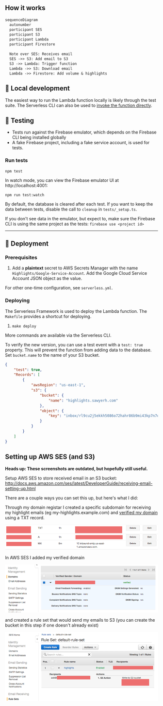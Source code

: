 ## How it works

```mermaid
sequenceDiagram
  autonumber
  participant SES
  participant S3
  participant Lambda
  participant Firestore

  Note over SES: Receives email
  SES ->> S3: Add email to S3
  S3 ->> Lambda: Trigger function
  Lambda ->> S3: Download email
  Lambda ->> Firestore: Add volume & highlights
```

## 🧰 Local development

The easiest way to run the Lambda function locally is likely through the test suite. The Serverless CLI can also be used to [invoke the function directly](https://www.serverless.com/framework/docs/providers/aws/cli-reference/invoke-local).

## 🧪 Testing

- Tests run against the Firebase emulator, which depends on the Firebase CLI being installed globally
- A fake Firebase project, including a fake service account, is used for tests.

### Run tests

```
npm test
```

In watch mode, you can view the Firebase emulator UI at http://localhost:4001:

```
npm run test:watch
```

By default, the database is cleared after each test. If you want to keep the data between tests, disable the call to `cleanup` in `tests/_setup.ts`.

If you don't see data in the emulator, but expect to, make sure the Firebase CLI is using the same project as the tests: `firebase use <project id>`

---

## 🚀 Deployment

### Prerequisites

1. Add a **plaintext** secret to AWS Secrets Manager with the name `Highlights/Google-Service-Account`. Add the Google Cloud Service Account JSON object as the value.

For other one-time configuration, see `serverless.yml`.

### Deploying

The Serverless Framework is used to deploy the Lambda function. The `Makefile` provides a shortcut for deploying.

1. `make deploy`

More commands are available via the Serverless CLI.

To verify the new version, you can use a test event with a `test: true` property. This will prevent the function from adding data to the database. Set `bucket.name` to the name of your S3 bucket.

```json
{
	"test": true,
	"Records": [
		{
			"awsRegion": "us-east-1",
			"s3": {
				"bucket": {
					"name": "highlights.sawyerh.com"
				},
				"object": {
					"key": "inbox/rl9cu2j5ekkh5086o72hahr86b9mi43kp7n7ogg1"
				}
			}
		}
	]
}
```

## Setting up AWS SES (and S3)

**Heads up: These screenshots are outdated, but hopefully still useful.**

Setup AWS SES to store received email in an S3 bucket: http://docs.aws.amazon.com/ses/latest/DeveloperGuide/receiving-email-setting-up.html

There are a couple ways you can set this up, but here's what I did:

Through my domain registar I created a specific subdomain for receiving my highlight emails (eg my-highlights.example.com) and [verified my domain](http://docs.aws.amazon.com/ses/latest/DeveloperGuide/receiving-email-verification.html) using a TXT record.

![DNS Settings](.github/dns.png)

In AWS SES I added my verified domain

![SES Settings](.github/ses-1.png)

and created a rule set that would send my emails to S3 (you can create the bucket in this step if one doesn't already exist)

![SES Rule set](.github/ses-2.png)
